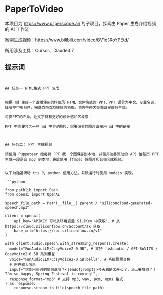 # PaperToVideo

本项目为 https://www.paperscope.ai/ 的子项目，探索由 Paper 生成介绍视频的 AI 工作流

案例生成视频：https://www.bilibili.com/video/BV1q3RoYPEtd/

所用涉及工具：Cursor、Claude3.7


## 提示词

```text


## 任务一 HTML格式 PPT 生成


根据 md 生成一个直播使用的科技风 HTML 文件格式的 PPT，PPT 语言为中文，专业名词、姓名等不用翻译，需要支持左右键翻页功能，首页中英文标题且需要有单位。

每页PPT的布局，让文字具有更好的设计感和区域感：

PPT 中需要包含一些 md 中关键图片，需要渲染的图片直接用 md 中的链接



## 任务二： PPT 生成视频

请使用 Puppeteer 给每页 PPT 截一个图保存到本地，并使用硅基流动的 API 给每页 PPT 生成一段语音 mp3 到本地，最后使用 ffmpeg 将图片和音频合成视频。


以下为硅基流动 tts 的 python 使用方法，实际运行时使用 nodejs 实现。

```python

from pathlib import Path
from openai import OpenAI

speech_file_path = Path(__file__).parent / "siliconcloud-generated-speech.mp3"

client = OpenAI(
    api_key="APIKEY 可以从环境变量 SiliKey 中获取", # 从 https://cloud.siliconflow.cn/account/ak 获取
    base_url="https://api.siliconflow.cn/v1"
)

with client.audio.speech.with_streaming_response.create(
  model="FunAudioLLM/CosyVoice2-0.5B", # 支持 fishaudio / GPT-SoVITS / CosyVoice2-0.5B 系列模型
  voice="FunAudioLLM/CosyVoice2-0.5B:bella", # 系统预置音色
  # 用户输入信息
  input="你能用高兴的情感说吗？<|endofprompt|>今天真是太开心了，马上要放假了！I'm so happy, Spring Festival is coming!",
  response_format="mp3" # 支持 mp3, wav, pcm, opus 格式
) as response:
    response.stream_to_file(speech_file_path)



```
